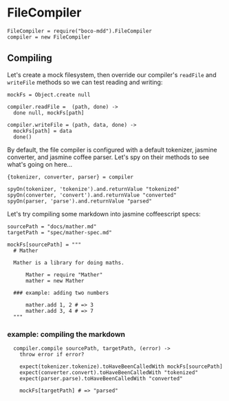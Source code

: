 # FileCompiler

    FileCompiler = require("boco-mdd").FileCompiler
    compiler = new FileCompiler

## Compiling

Let's create a mock filesystem, then override our compiler's `readFile` and `writeFile` methods
so we can test reading and writing:

    mockFs = Object.create null

    compiler.readFile =  (path, done) ->
      done null, mockFs[path]

    compiler.writeFile = (path, data, done) ->
      mockFs[path] = data
      done()


By default, the file compiler is configured with a default tokenizer, jasmine converter, and jasmine coffee parser.
Let's spy on their methods to see what's going on here...

    {tokenizer, converter, parser} = compiler

    spyOn(tokenizer, 'tokenize').and.returnValue "tokenized"
    spyOn(converter, 'convert').and.returnValue "converted"
    spyOn(parser, 'parse').and.returnValue "parsed"

Let's try compiling some markdown into jasmine coffeescript specs:

    sourcePath = "docs/mather.md"
    targetPath = "spec/mather-spec.md"

    mockFs[sourcePath] = """
      # Mather

      Mather is a library for doing maths.

          Mather = require "Mather"
          mather = new Mather

      ### example: adding two numbers

          mather.add 1, 2 # => 3
          mather.add 3, 4 # => 7
      """

### example: compiling the markdown

      compiler.compile sourcePath, targetPath, (error) ->
        throw error if error?

        expect(tokenizer.tokenize).toHaveBeenCalledWith mockFs[sourcePath]
        expect(converter.convert).toHaveBeenCalledWith "tokenized"
        expect(parser.parse).toHaveBeenCalledWith "converted"

        mockFs[targetPath] # => "parsed"
